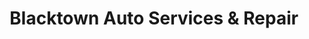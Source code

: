 ---
title: "Blacktown Auto Services & Repair"
url: /grove-city/blacktown-auto-services-and-repair/
shop: car repair
---